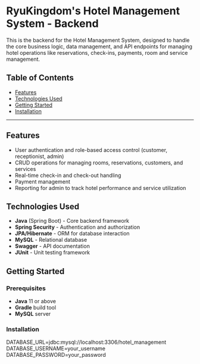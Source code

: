 # RyuKingdom's Hotel Management System - Backend

This is the backend for the Hotel Management System, designed to handle the core business logic, data management, and API endpoints for managing hotel operations like reservations, check-ins, payments, room and service management.

## Table of Contents
- [Features](#features)
- [Technologies Used](#technologies-used)
- [Getting Started](#getting-started)
- [Installation](#Installation)

---

## Features
- User authentication and role-based access control (customer, receptionist, admin)
- CRUD operations for managing rooms, reservations, customers, and services
- Real-time check-in and check-out handling
- Payment management
- Reporting for admin to track hotel performance and service utilization

## Technologies Used
- **Java** (Spring Boot) - Core backend framework
- **Spring Security** - Authentication and authorization
- **JPA/Hibernate** - ORM for database interaction
- **MySQL** - Relational database
- **Swagger** - API documentation
- **JUnit** - Unit testing framework

## Getting Started

### Prerequisites
- **Java** 11 or above
- **Gradle** build tool
- **MySQL** server

### Installation
DATABASE_URL=jdbc:mysql://localhost:3306/hotel_management
DATABASE_USERNAME=your_username
DATABASE_PASSWORD=your_password
